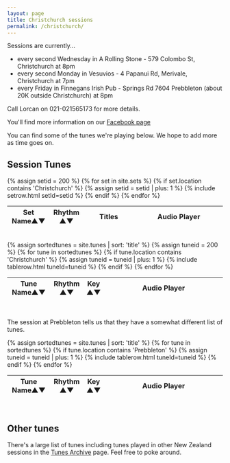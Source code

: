 ```yaml
---
layout: page
title: Christchurch sessions
permalink: /christchurch/
---
```

<div id="pageAudioPlayer"></div>

<div id="abc-textareas"></div>
<script>
var textAreas = document.getElementById("abc-textareas");
</script>

Sessions are currently...

 - every second Wednesday in A Rolling Stone  - 579 Colombo St, Christchurch at 8pm
 - every second Monday in Vesuvios - 4 Papanui Rd, Merivale, Christchurch at 7pm
 - every Friday in Finnegans Irish Pub - Springs Rd 7604 Prebbleton (about 20K outside Christchurch) at 8pm

Call Lorcan on 021-021565173 for more details.

You'll find more information on our <a href="https://www.facebook.com/groups/2002032703369140/">Facebook page</a>

You can find some of the tunes we're playing below. We hope to add more as time goes on.

Session Tunes
---------

<div style="overflow-x:auto;">
<table style="width:100%" id="sets" class="tablesorter">
<thead>
    <tr>
    <th style="width:20%;">Set Name&#x25B2;&#x25BC;</th>
    <th style="width:9%;">Rhythm<br />&#x25B2;&#x25BC;</th>
    <th style="width:26%;">Titles</th>
    <th style="width:45%;">Audio Player</th>
    </tr>
</thead>
<tbody>
{% assign setid = 200 %}
{% for set in site.sets %}
{% if set.location contains 'Christchurch' %}
{% assign setid = setid | plus: 1 %}
{% include setrow.html setId=setid %}
{% endif %}
{% endfor %}
</tbody>
</table>
</div>
<br />
<div style="overflow-x:auto;">
<table style="width:100%" id="tunes" class="tablesorter">
<thead>
    <tr>
    <th style="width:20%;">Tune Name&#x25B2;&#x25BC;</th>
    <th style="width:6%;">Rhythm<br />&#x25B2;&#x25BC;</th>
    <th style="width:6%;">Key<br />&#x25B2;&#x25BC;</th>
    <th style="width:55%;">Audio Player</th>
    </tr>
</thead>
<tbody>
{% assign sortedtunes = site.tunes | sort: 'title' %}
  {% assign tuneid = 200 %}
  {% for tune in sortedtunes %}
    {% if tune.location contains 'Christchurch' %}
      {% assign tuneid = tuneid | plus: 1 %}
{% include tablerow.html tuneId=tuneid %}
    {% endif %}
  {% endfor %}
</tbody>
</table>
</div>

<br />

The session at Prebbleton tells us that they have a somewhat different list of tunes.

<div style="overflow-x:auto;">
<table style="width:100%" id="tunes" class="tablesorter">
<thead>
    <tr>
    <th style="width:20%;">Tune Name&#x25B2;&#x25BC;</th>
    <th style="width:6%;">Rhythm<br />&#x25B2;&#x25BC;</th>
    <th style="width:6%;">Key<br />&#x25B2;&#x25BC;</th>
    <th style="width:55%;">Audio Player</th>
    </tr>
</thead>
<tbody>
{% assign sortedtunes = site.tunes | sort: 'title' %}
  {% for tune in sortedtunes %}
    {% if tune.location contains 'Prebbleton' %}
      {% assign tuneid = tuneid | plus: 1 %}
{% include tablerow.html tuneId=tuneid %}
    {% endif %}
  {% endfor %}
</tbody>
</table>
</div>

<br />

Other tunes
-----------

There's a large list of tunes including tunes played in other New Zealand sessions in the
<a href="/tunes_archive/">Tunes Archive</a> page.  Feel free to poke around.


<script>
$(document).ready(function() {
    pageAudioPlayer.innerHTML = audioPlayer.createAudioPlayer();

    /* turn off sorting on last column */
    $("#sets").tablesorter({
        headers: {
            4: {
                sorter: false
            }
        }
    });

    /* turn off sorting on last two columns */
    $("#tunes").tablesorter({
        headers: {
            2: {
                sorter: false
            },  
            3: {
                sorter: false
            }
        }
    });
});
</script>

